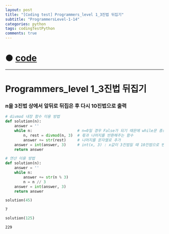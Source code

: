 ```yaml
---
layout: post
title: "[Coding test] Programmers_level 1_3진법 뒤집기"
subtitle: "ProgrammersLevel-1-14"
categories: python
tags: codingTestPython
comments: true
---
```


# ● [code](https://github.com/JeongJaeyoung0/coding_test/blob/b7d593bd88be48e7aa8811648f36de795cbf055e/210628_Programmers_level%201_3%EC%A7%84%EB%B2%95%20%EB%92%A4%EC%A7%91%EA%B8%B0.ipynb)

***

# Programmers_level 1_3진법 뒤집기
### n을 3진법 상에서 앞뒤로 뒤집은 후 다시 10진법으로 출력


```python
# divmod 내장 함수 이용 방법
def solution(n):
    answer = ''
    while n:                    # n=0일 경우 False가 되기 때문에 while문 종료
        n, rest = divmod(n, 3)  # 몫과 나머지를 반환해주는 함수
        answer += str(rest)     # 나머지를 문자열로 추가
    answer = int(answer, 3)     # int(x, 3) : x값이 3진법일 때 10진법으로 변환
    return answer
```


```python
# 연산 이용 방법
def solution(n):
    answer = ''
    while n:
        answer += str(n % 3)
        n = n // 3
    answer = int(answer, 3)
    return answer
```


```python
solution(45)
```




    7




```python
solution(125)
```




    229